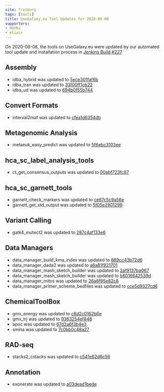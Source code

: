 ```yaml
---
site: freiburg
tags: [tools]
title: UseGalaxy.eu Tool Updates for 2020-08-08
supporters:
- denbi
- elixir
---
```


On 2020-08-08, the tools on UseGalaxy.eu were updated by our automated tool update and installation process in [Jenkins Build #227](https://build.galaxyproject.eu/job/usegalaxy-eu/job/install-tools/#227/)


## Assembly

- idba_hybrid was updated to [5ece301faf6b](https://toolshed.g2.bx.psu.edu/view/iuc/idba_hybrid/5ece301faf6b)
- idba_tran was updated to [33f00ff1cb22](https://toolshed.g2.bx.psu.edu/view/iuc/idba_tran/33f00ff1cb22)
- idba_ud was updated to [694b0f55b744](https://toolshed.g2.bx.psu.edu/view/iuc/idba_ud/694b0f55b744)

## Convert Formats

- interval2maf was updated to [cfea1d6354db](https://toolshed.g2.bx.psu.edu/view/iuc/interval2maf/cfea1d6354db)

## Metagenomic Analysis

- metaeuk_easy_predict was updated to [5f6ebc3103ee](https://toolshed.g2.bx.psu.edu/view/iuc/metaeuk_easy_predict/5f6ebc3103ee)

## hca_sc_label_analysis_tools

- ct_get_consensus_outputs was updated to [00abf723fc87](https://toolshed.g2.bx.psu.edu/view/ebi-gxa/ct_get_consensus_outputs/00abf723fc87)

## hca_sc_garnett_tools

- garnett_check_markers was updated to [ce67c5c9a56e](https://toolshed.g2.bx.psu.edu/view/ebi-gxa/garnett_check_markers/ce67c5c9a56e)
- garnett_get_std_output was updated to [5f05e2901299](https://toolshed.g2.bx.psu.edu/view/ebi-gxa/garnett_get_std_output/5f05e2901299)

## Variant Calling

- gatk4_mutect2 was updated to [287c4af133e6](https://toolshed.g2.bx.psu.edu/view/iuc/gatk4_mutect2/287c4af133e6)

## Data Managers

- data_manager_build_kma_index was updated to [889cc43b72d6](https://toolshed.g2.bx.psu.edu/view/iuc/data_manager_build_kma_index/889cc43b72d6)
- data_manager_dada2 was updated to [a6a81f921701](https://toolshed.g2.bx.psu.edu/view/iuc/data_manager_dada2/a6a81f921701)
- data_manager_mash_sketch_builder was updated to [2af9137ba067](https://toolshed.g2.bx.psu.edu/view/iuc/data_manager_mash_sketch_builder/2af9137ba067)
- data_manager_mash_sketch_builder was updated to [b6016642539d](https://toolshed.g2.bx.psu.edu/view/iuc/data_manager_mash_sketch_builder/b6016642539d)
- data_manager_mitos was updated to [26a6f95e82c8](https://toolshed.g2.bx.psu.edu/view/iuc/data_manager_mitos/26a6f95e82c8)
- data_manager_primer_scheme_bedfiles was updated to [cce5d9327cd6](https://toolshed.g2.bx.psu.edu/view/iuc/data_manager_primer_scheme_bedfiles/cce5d9327cd6)

## ChemicalToolBox

- gmx_energy was updated to [c8d2c0162b6e](https://toolshed.g2.bx.psu.edu/view/chemteam/gmx_energy/c8d2c0162b6e)
- gmx_trj was updated to [9363254ef848](https://toolshed.g2.bx.psu.edu/view/chemteam/gmx_trj/9363254ef848)
- apoc was updated to [67d2a6f3b4e3](https://toolshed.g2.bx.psu.edu/view/earlhaminst/apoc/67d2a6f3b4e3)
- smina was updated to [7c0bb0c48a27](https://toolshed.g2.bx.psu.edu/view/earlhaminst/smina/7c0bb0c48a27)

## RAD-seq

- stacks2_cstacks was updated to [c541e62d6c56](https://toolshed.g2.bx.psu.edu/view/iuc/stacks2_cstacks/c541e62d6c56)

## Annotation

- exonerate was updated to [a03dead1bede](https://toolshed.g2.bx.psu.edu/view/iuc/exonerate/a03dead1bede)

